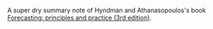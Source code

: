 A super dry summary note of Hyndman and Athanasopoulos's book [Forecasting: principles and practice (3rd edition)](https://otexts.com/fpp3/). 
